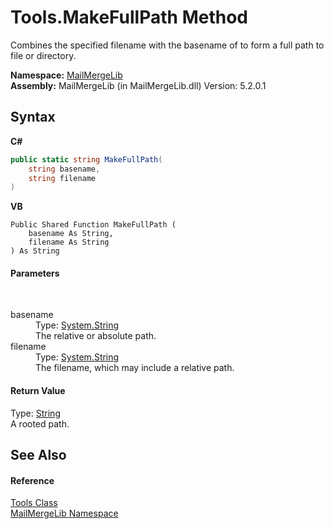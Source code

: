 # Tools.MakeFullPath Method 
 

Combines the specified filename with the basename of to form a full path to file or directory.

**Namespace:**&nbsp;<a href="31c6ebbe-d683-7561-7308-5a5ee1f76bf5">MailMergeLib</a><br />**Assembly:**&nbsp;MailMergeLib (in MailMergeLib.dll) Version: 5.2.0.1

## Syntax

**C#**<br />
``` C#
public static string MakeFullPath(
	string basename,
	string filename
)
```

**VB**<br />
``` VB
Public Shared Function MakeFullPath ( 
	basename As String,
	filename As String
) As String
```


#### Parameters
&nbsp;<dl><dt>basename</dt><dd>Type: <a href="http://msdn2.microsoft.com/en-us/library/s1wwdcbf" target="_blank">System.String</a><br />The relative or absolute path.</dd><dt>filename</dt><dd>Type: <a href="http://msdn2.microsoft.com/en-us/library/s1wwdcbf" target="_blank">System.String</a><br />The filename, which may include a relative path.</dd></dl>

#### Return Value
Type: <a href="http://msdn2.microsoft.com/en-us/library/s1wwdcbf" target="_blank">String</a><br />A rooted path.

## See Also


#### Reference
<a href="035af935-b2dc-0551-0ca5-4288088c4c99">Tools Class</a><br /><a href="31c6ebbe-d683-7561-7308-5a5ee1f76bf5">MailMergeLib Namespace</a><br />